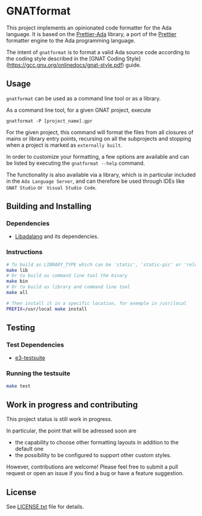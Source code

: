 # GNATformat

This project implements an opinionated code formatter for the Ada language.
It is based on the [Prettier-Ada](https://github.com/AdaCore/prettier-ada) library, 
a port of the [Prettier](https://github.com/prettier/prettier) formatter engine
to the Ada programming language.

The intent of `gnatformat` is to format a valid Ada source code according to the
coding style described in the [GNAT Coding Style]
(https://gcc.gnu.org/onlinedocs/gnat-style.pdf) guide. 

## Usage

`gnatformat` can be used as a command line tool or as a library.

As a command line tool, for a given GNAT project, execute 

```
gnatformat -P [project_name].gpr
```

For the given project, this command will format the files from all closures of mains
or library entry points, recursing on all the subprojects and stopping when a project
is marked as `externally built`.

In order to customize your formatting, a few options are available and can be listed
by executing the `gnatformat --help` command.

The functionality is also available via a library, which is in particular included
in the `Ada Language Server`, and can therefore be used through IDEs like `GNAT Studio`
or ` Visual Studio Code`.

## Building and Installing

### Dependencies

- [Libadalang](https://github.com/AdaCore/libadalang) and its dependencies.


### Instructions

```sh
# To build as LIBRARY_TYPE which can be 'static', 'static-pic' or 'relocatable'
make lib
# Or to build as command line tool the binary
make bin
# Or to build as library and command line tool
make all

# Then install it in a specific location, for exemple in /usr/local
PREFIX=/usr/local make install
```

## Testing

### Test Dependencies

- [e3-testsuite](https://e3-testsuite.readthedocs.io/en/latest/)

### Running the testsuite

```sh
make test
```

## Work in progress and contributing

This project status is still work in progress.

In particular, the point that will be adressed soon are

- the capability to choose other formatting layouts in addition to the default one
- the possibility to be configured to support other custom styles.  

However, contributions are welcome! Please feel free to submit a pull request
or open an issue if you find a bug or have a feature suggestion.

## License

See [LICENSE.txt](LICENSE.txt) file for details.
